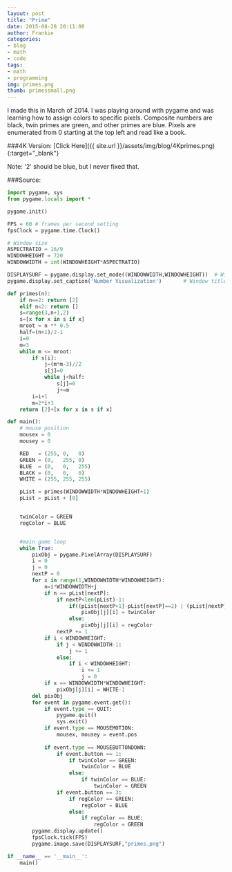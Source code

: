 ```yaml
---
layout: post
title: "Prime"
date: 2015-08-28 20:11:00
author: Frankie
categories:
- blog 
- math
- code
tags:
- math
- programming
img: primes.png
thumb: primessmall.png
---
```

I made this in March of 2014. I was playing around with pygame and was learning how to assign colors to specific pixels. 
Composite numbers are black, twin primes are green, and other primes are blue. Pixels are enumerated from 0 starting at the top left and read like a book.

###4K Version: [Click Here]({{ site.url }}/assets/img/blog/4Kprimes.png){:target="_blank"}

Note: '2' should be blue, but I never fixed that.

###Source:
```python
import pygame, sys
from pygame.locals import *

pygame.init()

FPS = 60 # frames per second setting
fpsClock = pygame.time.Clock()

# Window size
ASPECTRATIO = 16/9
WINDOWHEIGHT = 720
WINDOWWIDTH = int(WINDOWHEIGHT*ASPECTRATIO)

DISPLAYSURF = pygame.display.set_mode((WINDOWWIDTH,WINDOWHEIGHT))  # Window size
pygame.display.set_caption('Number Visualization')       # Window title

def primes(n): 
	if n==2: return [2]
	elif n<2: return []
	s=range(3,n+1,2)
	s=[x for x in s if x]
	mroot = n ** 0.5
	half=(n+1)/2-1
	i=0
	m=3
	while m <= mroot:
		if s[i]:
			j=(m*m-3)//2
			s[j]=0
			while j<half:
				s[j]=0
				j+=m
		i=i+1
		m=2*i+3
	return [2]+[x for x in s if x]

def main():
	# mouse position
	mousex = 0
	mousey = 0

	RED   = (255, 0,   0)
	GREEN = (0,   255, 0)
	BLUE  = (0,   0,   255)
	BLACK = (0,   0,   0)
	WHITE = (255, 255, 255)

	pList = primes(WINDOWWIDTH*WINDOWHEIGHT+1)
	pList = pList + [0]


	twinColor = GREEN
	regColor = BLUE


	#main game loop
	while True:
		pixObj = pygame.PixelArray(DISPLAYSURF)
		i = 0
		j = 0
		nextP = 0
		for x in range(1,WINDOWWIDTH*WINDOWHEIGHT):
			n=i*WINDOWWIDTH+j
			if n == pList[nextP]:
				if nextP<len(pList)-1:
					if((pList[nextP+1]-pList[nextP]==2) | (pList[nextP]-pList[nextP-1]==2)):
						pixObj[j][i] = twinColor
					else:
						pixObj[j][i] = regColor
				nextP += 1
			if i < WINDOWHEIGHT:
				if j < WINDOWWIDTH-1:
					j += 1
				else:
					if i < WINDOWHEIGHT:
						i += 1
						j = 0
			if x == WINDOWWIDTH*WINDOWHEIGHT:
				pixObj[j][i] = WHITE-1
		del pixObj
		for event in pygame.event.get():
			if event.type == QUIT:
				pygame.quit()
				sys.exit()
			if event.type == MOUSEMOTION:
				mousex, mousey = event.pos
				
			if event.type == MOUSEBUTTONDOWN:
				if event.button == 1:
					if twinColor == GREEN:
						twinColor = BLUE
					else:
						if twinColor == BLUE:
							twinColor = GREEN
				if event.button == 3:
					if regColor == GREEN:
						regColor = BLUE
					else:
						if regColor == BLUE:
							regColor = GREEN
		pygame.display.update()
		fpsClock.tick(FPS)
		pygame.image.save(DISPLAYSURF,"primes.png")

if __name__ == '__main__':
	main()
